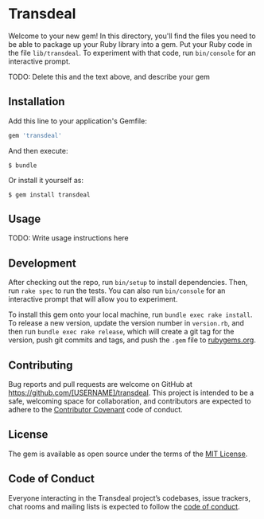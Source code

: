 # Transdeal

Welcome to your new gem! In this directory, you'll find the files you need to be able to package up your Ruby library into a gem. Put your Ruby code in the file `lib/transdeal`. To experiment with that code, run `bin/console` for an interactive prompt.

TODO: Delete this and the text above, and describe your gem

## Installation

Add this line to your application's Gemfile:

```ruby
gem 'transdeal'
```

And then execute:

    $ bundle

Or install it yourself as:

    $ gem install transdeal

## Usage

TODO: Write usage instructions here

## Development

After checking out the repo, run `bin/setup` to install dependencies. Then, run `rake spec` to run the tests. You can also run `bin/console` for an interactive prompt that will allow you to experiment.

To install this gem onto your local machine, run `bundle exec rake install`. To release a new version, update the version number in `version.rb`, and then run `bundle exec rake release`, which will create a git tag for the version, push git commits and tags, and push the `.gem` file to [rubygems.org](https://rubygems.org).

## Contributing

Bug reports and pull requests are welcome on GitHub at https://github.com/[USERNAME]/transdeal. This project is intended to be a safe, welcoming space for collaboration, and contributors are expected to adhere to the [Contributor Covenant](http://contributor-covenant.org) code of conduct.

## License

The gem is available as open source under the terms of the [MIT License](https://opensource.org/licenses/MIT).

## Code of Conduct

Everyone interacting in the Transdeal project’s codebases, issue trackers, chat rooms and mailing lists is expected to follow the [code of conduct](https://github.com/[USERNAME]/transdeal/blob/master/CODE_OF_CONDUCT.md).
